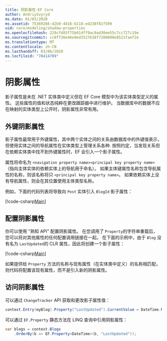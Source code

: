 ```yaml
---
title: 阴影属性-EF Core
author: AndriySvyryd
ms.date: 01/03/2020
ms.assetid: 75369266-d2b9-4416-b118-ed238f81f599
uid: core/modeling/shadow-properties
ms.openlocfilehash: 229cfd83f75b01dff9ac9ad30ee55c7cc727c19e
ms.sourcegitcommit: cc0ff36e46e9ed3527638f7208000e8521faef2e
ms.translationtype: MT
ms.contentlocale: zh-CN
ms.lasthandoff: 03/06/2020
ms.locfileid: "78414709"
---
```

# <a name="shadow-properties"></a>阴影属性

影子属性是未在 .NET 实体类中定义但在 EF Core 模型中为该实体类型定义的属性。 这些属性的值和状态纯粹在更改跟踪器中进行维护。 当数据库中的数据不应在映射的实体类型上公开时，阴影属性非常有用。

## <a name="foreign-key-shadow-properties"></a>外键阴影属性

影子属性最常用于外键属性，其中两个实体之间的关系由数据库中的外键值表示，但使用实体之间的导航属性在实体类型上管理关系各种. 按照约定，当发现关系但在依赖实体类中找不到外键属性时，EF 会引入一个影子属性。

属性将命名为 `<navigation property name><principal key property name>` （指向主体实体的依赖实体上的导航用于命名）。 如果主体键属性名称包含导航属性的名称，则该名称将只 `<principal key property name>`。 如果依赖实体上没有导航属性，则会在其位置使用主体类型名称。

例如，下面的代码列表将导致向 `Post` 实体引入 `BlogId` 影子属性：

[!code-csharp[Main](../../../samples/core/Modeling/Conventions/ShadowForeignKey.cs?name=Conventions&highlight=21-23)]

## <a name="configuring-shadow-properties"></a>配置阴影属性

你可以使用 "熟知 API" 配置阴影属性。 在您调用了 `Property`的字符串重载后，您可以将对其他属性的任何配置调用链接在一起。 在下面的示例中，由于 `Blog` 没有名为 `LastUpdated`的 CLR 属性，因此将创建一个影子属性：

[!code-csharp[Main](../../../samples/core/Modeling/FluentAPI/ShadowProperty.cs?name=ShadowProperty&highlight=8)]

如果提供给 `Property` 方法的名称与现有属性（在实体类中定义）的名称相匹配，则代码将配置该现有属性，而不是引入新的阴影属性。

## <a name="accessing-shadow-properties"></a>访问阴影属性

可以通过 `ChangeTracker` API 获取和更改影子属性值：

``` csharp
context.Entry(myBlog).Property("LastUpdated").CurrentValue = DateTime.Now;
```

可以通过 `EF.Property` 静态方法在 LINQ 查询中引用阴影属性：

``` csharp
var blogs = context.Blogs
    .OrderBy(b => EF.Property<DateTime>(b, "LastUpdated"));
```
